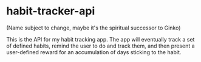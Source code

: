 # habit-tracker-api

(Name subject to change, maybe it's the spiritual successor to Ginko)

This is the API for my habit tracking app.
The app will eventually track a set of defined habits, remind the user to do
and track them, and then present a user-defined reward for an accumulation
of days sticking to the habit.

